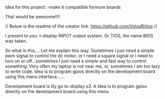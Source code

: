 Idea for this project:
-make it compatible formore boards

That would be awesome!!!!

// Below is the readme of the creator link: https://github.com/VolosR/tios //

I present to you. t-display INPUT output  system. Or TIOS, the name BIOS was taken.

So what is this,... Let me explain this way. Sometimes   I just need a simple   pwm signal to control the dc motor, or I need a square signal or I need to turn on or off...sometimes  I  just need a simple and fast way to control something. Very often my laptop is not near me, or,  sometimes I am too lazy to write code. Idea is to program gpios  directly on the development board using this menu interface...... 

Development board is lily go to-display s3. A Idea is to program gpios  directly on the development board using this menu
